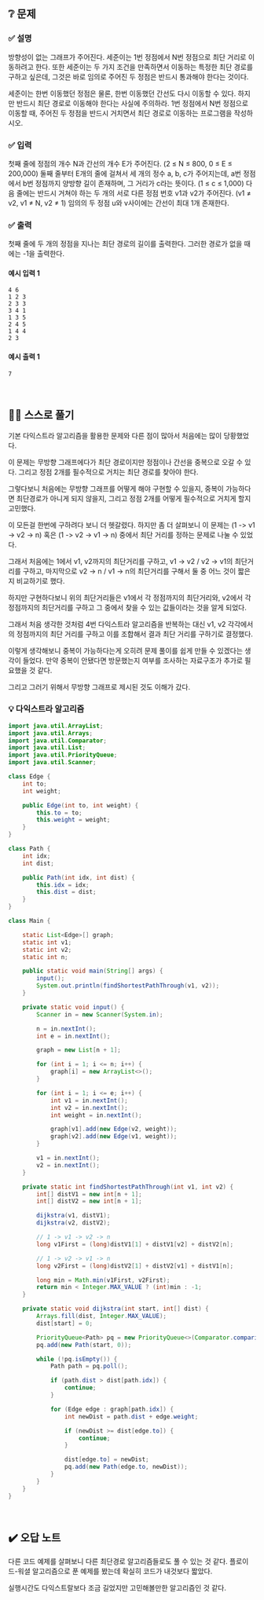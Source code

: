 ## ❔ 문제
### ✅ 설명
방향성이 없는 그래프가 주어진다. 세준이는 1번 정점에서 N번 정점으로 최단 거리로 이동하려고 한다. 
또한 세준이는 두 가지 조건을 만족하면서 이동하는 특정한 최단 경로를 구하고 싶은데, 그것은 바로 임의로 주어진 두 정점은 반드시 통과해야 한다는 것이다.

세준이는 한번 이동했던 정점은 물론, 한번 이동했던 간선도 다시 이동할 수 있다. 
하지만 반드시 최단 경로로 이동해야 한다는 사실에 주의하라. 1번 정점에서 N번 정점으로 이동할 때, 주어진 두 정점을 반드시 거치면서 최단 경로로 이동하는 프로그램을 작성하시오.

### ✅ 입력
첫째 줄에 정점의 개수 N과 간선의 개수 E가 주어진다. (2 ≤ N ≤ 800, 0 ≤ E ≤ 200,000) 
둘째 줄부터 E개의 줄에 걸쳐서 세 개의 정수 a, b, c가 주어지는데, a번 정점에서 b번 정점까지 양방향 길이 존재하며, 그 거리가 c라는 뜻이다. (1 ≤ c ≤ 1,000) 
다음 줄에는 반드시 거쳐야 하는 두 개의 서로 다른 정점 번호 v1과 v2가 주어진다. (v1 ≠ v2, v1 ≠ N, v2 ≠ 1) 임의의 두 정점 u와 v사이에는 간선이 최대 1개 존재한다.

### ✅ 출력
첫째 줄에 두 개의 정점을 지나는 최단 경로의 길이를 출력한다. 그러한 경로가 없을 때에는 -1을 출력한다.

#### 예시 입력 1
```
4 6
1 2 3
2 3 3
3 4 1
1 3 5
2 4 5
1 4 4
2 3
```

#### 예시 출력 1
```
7
```

<br>

## ✍🏻 스스로 풀기

기본 다익스트라 알고리즘을 활용한 문제와 다른 점이 많아서 처음에는 많이 당황했었다.

이 문제는 무방향 그래프에다가 최단 경로이지만 정점이나 간선을 중복으로 오갈 수 있다. 그리고 정점 2개를 필수적으로 거치는 최단 경로를 찾아야 한다.

그렇다보니 처음에는 무방향 그래프를 어떻게 해야 구현할 수 있을지, 중복이 가능하다면 최단경로가 아니게 되지 않을지, 그리고 정점 2개를 어떻게 필수적으로 거치게 할지 고민했다.

이 모든걸 한번에 구하려다 보니 더 헷갈렸다. 하지만 좀 더 살펴보니 이 문제는 (1 -> v1 -> v2 -> n) 혹은 (1 -> v2 -> v1 -> n) 중에서 최단 거리를 정하는 문제로 나눌 수 있었다.


그래서 처음에는 1에서 v1, v2까지의 최단거리를 구하고, v1 -> v2 / v2 -> v1의 최단거리를 구하고, 마지막으로 v2 -> n / v1 -> n의 최단거리를 구해서 둘 중 어느 것이 짧은지 비교하기로 했다.

하지만 구현하다보니 위의 최단거리들은 v1에서 각 정점까지의 최단거리와, v2에서 각 정점까지의 최단거리를 구하고 그 중에서 찾을 수 있는 값들이라는 것을 알게 되었다.

그래서 처음 생각한 것처럼 4번 다익스트라 알고리즘을 반복하는 대신 v1, v2 각각에서의 정점까지의 최단 거리를 구하고 이를 조합해서 결과 최단 거리를 구하기로 결정했다.


이렇게 생각해보니 중복이 가능하다는게 오히려 문제 풀이를 쉽게 만들 수 있겠다는 생각이 들었다. 만약 중복이 안됐다면 방문했는지 여부를 조사하는 자료구조가 추가로 필요했을 것 같다.

그리고 그러기 위해서 무방향 그래프로 제시된 것도 이해가 갔다.

### 💡 다익스트라 알고리즘

``` java
import java.util.ArrayList;
import java.util.Arrays;
import java.util.Comparator;
import java.util.List;
import java.util.PriorityQueue;
import java.util.Scanner;

class Edge {
    int to;
    int weight;

    public Edge(int to, int weight) {
        this.to = to;
        this.weight = weight;
    }
}

class Path {
    int idx;
    int dist;

    public Path(int idx, int dist) {
        this.idx = idx;
        this.dist = dist;
    }
}

class Main {

    static List<Edge>[] graph;
    static int v1;
    static int v2;
    static int n;

    public static void main(String[] args) {
        input();
        System.out.println(findShortestPathThrough(v1, v2));
    }

    private static void input() {
        Scanner in = new Scanner(System.in);

        n = in.nextInt();
        int e = in.nextInt();

        graph = new List[n + 1];

        for (int i = 1; i <= n; i++) {
            graph[i] = new ArrayList<>();
        }

        for (int i = 1; i <= e; i++) {
            int v1 = in.nextInt();
            int v2 = in.nextInt();
            int weight = in.nextInt();

            graph[v1].add(new Edge(v2, weight));
            graph[v2].add(new Edge(v1, weight));
        }

        v1 = in.nextInt();
        v2 = in.nextInt();
    }

    private static int findShortestPathThrough(int v1, int v2) {
        int[] distV1 = new int[n + 1];
        int[] distV2 = new int[n + 1];

        dijkstra(v1, distV1);
        dijkstra(v2, distV2);

        // 1 -> v1 -> v2 -> n
        long v1First = (long)distV1[1] + distV1[v2] + distV2[n];

        // 1 -> v2 -> v1 -> n
        long v2First = (long)distV2[1] + distV2[v1] + distV1[n];

        long min = Math.min(v1First, v2First);
        return min < Integer.MAX_VALUE ? (int)min : -1;
    }

    private static void dijkstra(int start, int[] dist) {
        Arrays.fill(dist, Integer.MAX_VALUE);
        dist[start] = 0;

        PriorityQueue<Path> pq = new PriorityQueue<>(Comparator.comparingInt(path -> path.dist));
        pq.add(new Path(start, 0));

        while (!pq.isEmpty()) {
            Path path = pq.poll();

            if (path.dist > dist[path.idx]) {
                continue;
            }

            for (Edge edge : graph[path.idx]) {
                int newDist = path.dist + edge.weight;

                if (newDist >= dist[edge.to]) {
                    continue;
                }

                dist[edge.to] = newDist;
                pq.add(new Path(edge.to, newDist));
            }
        }
    }
}
```

<br>

## ✔️ 오답 노트

다른 코드 예제를 살펴보니 다른 최단경로 알고리즘들로도 풀 수 있는 것 같다. 플로이드-워셜 알고리즘으로 푼 예제를 봤는데 확실히 코드가 내것보다 짧았다.

실행시간도 다익스트랄보다 조금 길었지만 고민해볼만한 알고리즘인 것 같다.
